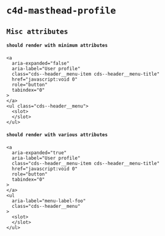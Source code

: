 # `c4d-masthead-profile`

## `Misc attributes`

####   `should render with minimum attributes`

```
<a
  aria-expanded="false"
  aria-label="User profile"
  class="cds--header__menu-item cds--header__menu-title"
  href="javascript:void 0"
  role="button"
  tabindex="0"
>
</a>
<ul class="cds--header__menu">
  <slot>
  </slot>
</ul>

```

####   `should render with various attributes`

```
<a
  aria-expanded="true"
  aria-label="User profile"
  class="cds--header__menu-item cds--header__menu-title"
  href="javascript:void 0"
  role="button"
  tabindex="0"
>
</a>
<ul
  aria-label="menu-label-foo"
  class="cds--header__menu"
>
  <slot>
  </slot>
</ul>

```

